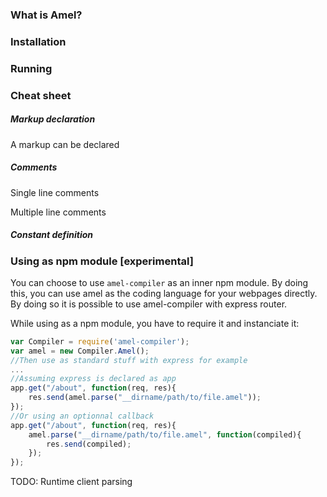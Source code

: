 ### What is Amel?

### Installation

### Running

### Cheat sheet

##### Markup declaration
A markup can be declared

##### Comments
Single line comments

Multiple line comments

##### Constant definition

### Using as npm module [experimental]

You can choose to use ``amel-compiler`` as an inner npm module. By doing this, you can use amel as the coding language for your webpages directly. By doing so it is possible to use amel-compiler with express router.

While using as a npm module, you have to require it and instanciate it:

```javascript
var Compiler = require('amel-compiler');
var amel = new Compiler.Amel();
//Then use as standard stuff with express for example
...
//Assuming express is declared as app
app.get("/about", function(req, res){
	res.send(amel.parse("__dirname/path/to/file.amel"));
});
//Or using an optionnal callback
app.get("/about", function(req, res){
	amel.parse("__dirname/path/to/file.amel", function(compiled){
		res.send(compiled);
	});
});
```

TODO: Runtime client parsing
